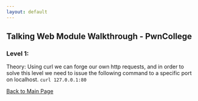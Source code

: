 ```yaml
---
layout: default
---
```

## Talking Web Module Walkthrough - PwnCollege
### Level 1:
Theory: Using curl we can forge our own http requests, and in order to solve this level we need to issue the following command to a specific port on localhost.
```curl 127.0.0.1:80```

[Back to Main Page](../../)
